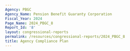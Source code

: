 ```yaml
---
Agency: PBGC
Agency_Name: Pension Benefit Guaranty Corporation
Fiscal_Year: 2024
Page_Name: 2024_PBGC_8
Report_Id: '8'
layout: congressional-reports
permalink: /resources/congressional-reports/2024_PBGC_8
title: Agency Compliance Plan
---
```

